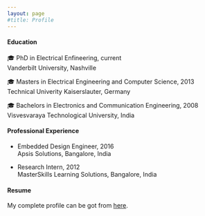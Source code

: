 ```yaml
---
layout: page
#title: Profile
---
```


#### Education
:mortar_board:  PhD in Electrical Enfineering, current\
Vanderbilt University, Nashville

:mortar_board:  Masters in Electrical Engineering and Computer Science, 2013\
Technical Univerity Kaiserslauter, Germany

:mortar_board:  Bachelors in Electronics and Communication Engineering, 2008\
Visvesvaraya Technological University, India

#### Professional Experience
* Embedded Design Engineer, 2016\
Apsis Solutions, Bangalore, India

* Research Intern, 2012\
MasterSkills Learning Solutions, Bangalore, India

#### Resume
My complete profile can be got from [here](https://drive.google.com/file/d/1YahsTOhpMjDUra-686odx_lCwbWS7YDR/view?usp=sharing).

